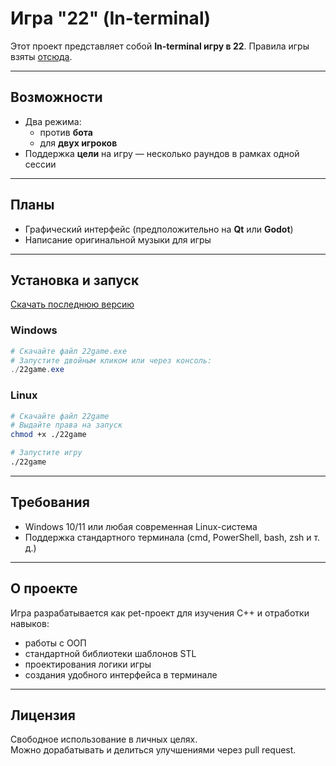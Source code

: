 # Игра "22" (In-terminal)

Этот проект представляет собой **In-terminal игру в 22**.
Правила игры взяты [отсюда](https://vk.com/@22xgame-22-spb-pravila-igry).

---

## Возможности
- Два режима:
  - против **бота**
  - для **двух игроков**
- Поддержка **цели** на игру — несколько раундов в рамках одной сессии

---

## Планы
- Графический интерфейс (предположительно на **Qt** или **Godot**)
- Написание оригинальной музыки для игры

---

## Установка и запуск

[Скачать последнюю версию](https://github.com/Matvei30415/22game/releases/latest)

### Windows
```powershell
# Скачайте файл 22game.exe
# Запустите двойным кликом или через консоль:
./22game.exe
```

### Linux

```bash
# Скачайте файл 22game
# Выдайте права на запуск
chmod +x ./22game

# Запустите игру
./22game
```

---

## Требования
- Windows 10/11 или любая современная Linux-система
- Поддержка стандартного терминала (cmd, PowerShell, bash, zsh и т. д.)

---

## О проекте
Игра разрабатывается как pet-проект для изучения C++ и отработки навыков:
- работы с ООП
- стандартной библиотеки шаблонов STL
- проектирования логики игры
- создания удобного интерфейса в терминале

---

## Лицензия
Свободное использование в личных целях.  
Можно дорабатывать и делиться улучшениями через pull request.
